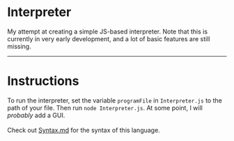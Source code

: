# Interpreter
 My attempt at creating a simple JS-based interpreter. Note that this is currently in very early development, and a lot of basic features are still missing.
___
# Instructions
To run the interpreter, set the variable `programFile` in `Interpreter.js` to the path of your file. Then run `node Interpreter.js`. At some point, I will *probably* add a GUI.\
\
Check out [Syntax.md](Syntax.md) for the syntax of this language.